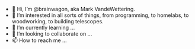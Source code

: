 - 👋 Hi, I’m @brainwagon, aka Mark VandeWettering.
- 👀 I’m interested in all sorts of things, from programming, to homelabs, to woodworking, to building telescopes.
- 🌱 I’m currently learning ...
- 💞️ I’m looking to collaborate on ...
- 📫 How to reach me ...

<!---
brainwagon/brainwagon is a ✨ special ✨ repository because its `README.md` (this file) appears on your GitHub profile.
You can click the Preview link to take a look at your changes.
--->
